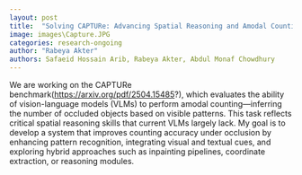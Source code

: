 ```yaml
---
layout: post
title:  "Solving CAPTURe: Advancing Spatial Reasoning and Amodal Counting in Vision-Language Models"
image: images\Capture.JPG
categories: research-ongoing
author: "Rabeya Akter"
authors: Safaeid Hossain Arib, Rabeya Akter, Abdul Monaf Chowdhury
---
```

We are working on the CAPTURe benchmark(https://arxiv.org/pdf/2504.15485?), which evaluates the ability of vision-language models (VLMs) to perform amodal counting—inferring the number of occluded objects based on visible patterns. This task reflects critical spatial reasoning skills that current VLMs largely lack. My goal is to develop a system that improves counting accuracy under occlusion by enhancing pattern recognition, integrating visual and textual cues, and exploring hybrid approaches such as inpainting pipelines, coordinate extraction, or reasoning modules.